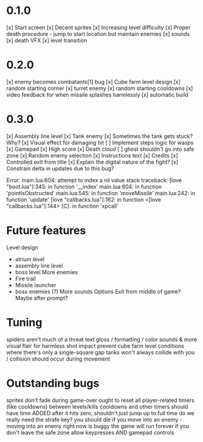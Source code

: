 # 0.1.0

[x] Start screen
[x] Decent sprites
[x] Increasing level difficulty
[x] Proper death procedure - jump to start location but maintain enemies
[x] sounds
[x] death VFX
[x] level transition

# 0.2.0

[x] enemy becomes combatants[1] bug
[x] Cube farm level design
[x] random starting corner
[x] turret enemy
[x] random starting cooldowns
[x] video feedback for when missile splashes harmlessly
[x] automatic build

# 0.3.0

[x] Assembly line level
[x] Tank enemy
[x] Sometimes the tank gets stuck? Why?
[x] Visual effect for damaging hit
[ ] Implement steps logic for wasps
[x] Gamepad
[x] High score
[x] Death cloud
[ ] ghost shouldn't go into safe zone
[x] Random enemy selection
[x] Instructions text
[x] Credits
[x] Controlled exit from title
[x] Explain the digital nature of the fight?
[x] Constrain delta in updates due to this bug?

Error: main.lua:604: attempt to index a nil value
stack traceback:
	[love "boot.lua"]:345: in function '__index'
	main.lua:604: in function 'pointIsObstructed'
	main.lua:545: in function 'moveMissile'
	main.lua:242: in function 'update'
	[love "callbacks.lua"]:162: in function <[love "callbacks.lua"]:144>
	[C]: in function 'xpcall'


# Future features

Level design
- atrium level
- assembly line level
- boss level
More enemies
- Fire trail
- Missile launcher
- boss enemies (?)
More sounds
Options
Exit from middle of game? Maybe after prompt?

# Tuning

spiders aren't much of a threat
text gloss / formatting / color
sounds & more visual flair for harmless shot impact
prevent cube farm level conditions where there's only a single-square gap
tanks won't always collide with you / collision should occur during movement

# Outstanding bugs

sprites don't fade during game-over
ought to reset all player-related timers (like cooldowns) between levels/kills
cooldowns and other timers should have time ADDED after it hits zero, shouldn't just jump up to full time
do we really need the strafe key?
you should die if you move into an enemy - moving into an enemy right now is buggy
the game will run forever if you don't leave the safe zone
allow keypresses AND gamepad controls

